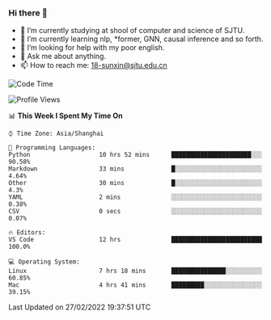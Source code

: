 ### Hi there 👋

<!--
**sunxin000/sunxin000** is a ✨ _special_ ✨ repository because its `README.md` (this file) appears on your GitHub profile.

Here are some ideas to get you started:

- 🔭 I’m currently working on ...
- 🌱 I’m currently learning ...
- 👯 I’m looking to collaborate on ...
- 🤔 I’m looking for help with ...
- 💬 Ask me about ...
- 📫 How to reach me: ...
- 😄 Pronouns: ...
- ⚡ Fun fact: ...
-->
- 🏫 I’m currently studying at shool of computer and science of SJTU.
- 🌱 I’m currently learning nlp, \*former, GNN, causal inference and so forth.
- 🤔 I’m looking for help with my poor english.
- 💬 Ask me about anything.
- 📫 How to reach me: 18-sunxin@sjtu.edu.cn
<!--START_SECTION:waka-->
![Code Time](http://img.shields.io/badge/Code%20Time-97%20hrs%2027%20mins-blue)

![Profile Views](http://img.shields.io/badge/Profile%20Views-5-blue)

📊 **This Week I Spent My Time On** 

```text
⌚︎ Time Zone: Asia/Shanghai

💬 Programming Languages: 
Python                   10 hrs 52 mins      ██████████████████████░░░   90.58% 
Markdown                 33 mins             █░░░░░░░░░░░░░░░░░░░░░░░░   4.64% 
Other                    30 mins             █░░░░░░░░░░░░░░░░░░░░░░░░   4.3% 
YAML                     2 mins              ░░░░░░░░░░░░░░░░░░░░░░░░░   0.38% 
CSV                      0 secs              ░░░░░░░░░░░░░░░░░░░░░░░░░   0.07%

🔥 Editors: 
VS Code                  12 hrs              █████████████████████████   100.0%

💻 Operating System: 
Linux                    7 hrs 18 mins       ███████████████░░░░░░░░░░   60.85% 
Mac                      4 hrs 41 mins       █████████░░░░░░░░░░░░░░░░   39.15%

```


 Last Updated on 27/02/2022 19:37:51 UTC
<!--END_SECTION:waka-->
